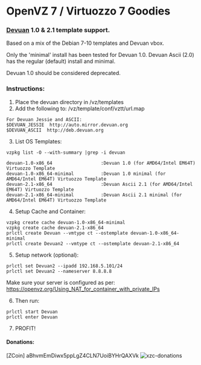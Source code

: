 # OpenVZ 7 / Virtuozzo 7 Goodies


### [Devuan](https://devuan.org/) 1.0 & 2.1 template support.
Based on a mix of the Debian 7-10 templates and Devuan vbox.

Only the 'minimal' install has been tested for Devuan 1.0.
Devuan Ascii (2.0) has the regular (default) install and minimal.

Devuan 1.0 should be considered deprecated.

### Instructions:

1. Place the devuan directory in /vz/templates
2. Add the following to: /vz/template/conf/vztt/url.map

```
For Devuan Jessie and ASCII:
$DEVUAN_JESSIE  http://auto.mirror.devuan.org
$DEVUAN_ASCII  http://deb.devuan.org
```
  
3. List OS Templates:
```
vzpkg list -O --with-summary |grep -i devuan

devuan-1.0-x86_64                  :Devuan 1.0 (for AMD64/Intel EM64T) Virtuozzo Template
devuan-1.0-x86_64-minimal          :Devuan 1.0 minimal (for AMD64/Intel EM64T) Virtuozzo Template
devuan-2.1-x86_64                  :Devuan Ascii 2.1 (for AMD64/Intel EM64T) Virtuozzo Template
devuan-2.1-x86_64-minimal          :Devuan Ascii 2.1 minimal (for AMD64/Intel EM64T) Virtuozzo Template
```

4. Setup Cache and Container:
```
vzpkg create cache devuan-1.0-x86_64-minimal
vzpkg create cache devuan-2.1-x86_64
prlctl create Devuan --vmtype ct --ostemplate devuan-1.0-x86_64-minimal
prlctl create Devuan2 --vmtype ct --ostemplate devuan-2.1-x86_64
```

5. Setup network (optional):
```
prlctl set Devuan2 --ipadd 192.168.5.101/24
prlctl set Devuan2 --nameserver 8.8.8.8
```

Make sure your server is configured as per: https://openvz.org/Using_NAT_for_container_with_private_IPs

6. Then run:
```
prlctl start Devuan
prlctl enter Devuan
```

7. PROFIT!


#### Donations:
[ZCoin] aBhvmEmDiwx5ppLgZ4CLN7UoiBYHrQAXVk
![xzc-donations](https://user-images.githubusercontent.com/691270/70847826-f2c94280-1ea3-11ea-9656-6603ff765f3e.png)

